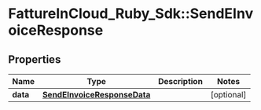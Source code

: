# FattureInCloud_Ruby_Sdk::SendEInvoiceResponse

## Properties

| Name | Type | Description | Notes |
| ---- | ---- | ----------- | ----- |
| **data** | [**SendEInvoiceResponseData**](SendEInvoiceResponseData.md) |  | [optional] |

